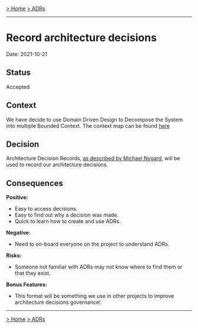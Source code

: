 [> Home](../README.md)    [> ADRs](README.md)

---

# Record architecture decisions

Date: 2021-10-21

## Status

Accepted

## Context

We have decide to use Domain Driven Design to Decompose the System into multiple Bounded Context.
The context map can be found [here](..//Context%20Map.pdf)

## Decision

Architecture Decision Records, [as described by Michael Nygard](http://thinkrelevance.com/blog/2011/11/15/documenting-architecture-decisions), will be used to record our architecture decisions.

## Consequences

**Positive:**

- Easy to access decisions.
- Easy to find out why a decision was made.
- Quick to learn how to create and use ADRs.

**Negative:**

- Need to on-board everyone on the project to understand ADRs.

**Risks:**

- Someone not familiar with ADRs may not know where to find them or that they exist.

**Bonus Features:**

- This format will be something we use in other projects to improve architecture decisions governance!

---

[> Home](../README.md)    [> ADRs](README.md)